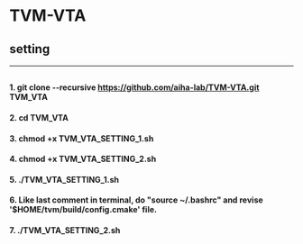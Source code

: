 # TVM-VTA
## setting

-----
## <Write command in HOME directory>
  
  
####   1. git clone --recursive https://github.com/aiha-lab/TVM-VTA.git TVM_VTA
  
####   2. cd TVM_VTA
  
####   3. chmod +x TVM_VTA_SETTING_1.sh

####   4. chmod +x TVM_VTA_SETTING_2.sh

####   5. ./TVM_VTA_SETTING_1.sh

####   6. Like last comment in terminal, do "source ~/.bashrc" and revise '$HOME/tvm/build/config.cmake' file.

####   7. ./TVM_VTA_SETTING_2.sh
